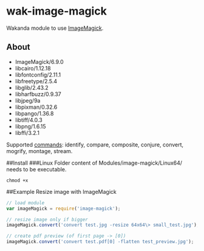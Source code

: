 wak-image-magick
================

Wakanda module to use [ImageMagick](http://www.imagemagick.org).

About
-----
* ImageMagick/6.9.0
* libcairo/1.12.18
* libfontconfig/2.11.1
* libfreetype/2.5.4
* libglib/2.43.2
* libharfbuzz/0.9.37
* libjpeg/9a
* libpixman/0.32.6
* libpango/1.36.8
* libtiff/4.0.3
* libpng/1.6.15
* libffi/3.2.1

Supported [commands](http://www.imagemagick.org/script/command-line-tools.php): identify, compare, composite, conjure, convert, mogrify, montage, stream.

##Install
###Linux
Folder content of Modules/image-magick/Linux64/ needs to be executable.
```
chmod +x
```

##Example
Resize image with ImageMagick
```javascript
// load module
var imageMagick = require('image-magick');

// resize image only if bigger
imageMagick.convert('convert test.jpg -resize 64x64\> small_test.jpg');

// create pdf preview (of first page -> [0])
imageMagick.convert('convert test.pdf[0] -flatten test_preview.jpg');
```
